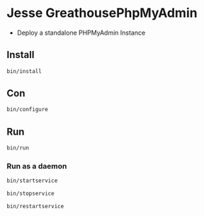 # Jesse GreathousePhpMyAdmin

* Deploy a standalone PHPMyAdmin Instance

## Install
```bash
bin/install
```

## Con
```bash
bin/configure
```

## Run
```bash
bin/run
```

### Run as a daemon
```bash
bin/startservice
```

```bash
bin/stopservice
```

```bash
bin/restartservice
```
